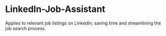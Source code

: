 # LinkedIn-Job-Assistant
Applies to relevant job listings on LinkedIn, saving time and streamlining the job search process.
